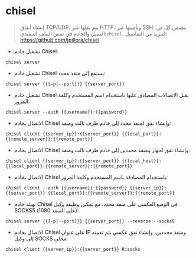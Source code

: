 # chisel

> إنشاء أنفاق TCP/UDP، يتم نقلها عبر HTTP، وتأمينها عبر SSH.
> يتضمن كل من العميل والخادم في نفس الملف التنفيذي `chisel`.
> لمزيد من التفاصيل: <https://github.com/jpillora/chisel>.

- تشغيل خادم Chisel:

`chisel server`

- تشغيل خادم Chisel يستمع إلى منفذ محدد:

`chisel server {{[-p|--port]}} {{server_port}}`

- تشغيل خادم Chisel يقبل الاتصالات المصادق عليها باستخدام اسم المستخدم وكلمة المرور:

`chisel server --auth {{username}}:{{password}}`

- الاتصال بخادم Chisel وإنشاء نفق لمنفذ محدد إلى خادم طرف ثالث ومنفذ:

`chisel client {{server_ip}}:{{server_port}} {{local_port}}:{{remote_server}}:{{remote_port}}`

- الاتصال بخادم Chisel وإنشاء نفق لجهاز ومنفذ محددين إلى خادم طرف ثالث ومنفذ:

`chisel client {{server_ip}}:{{server_port}} {{local_host}}:{{local_port}}:{{remote_server}}:{{remote_port}}`

- الاتصال بخادم Chisel باستخدام المصادقة باسم المستخدم وكلمة المرور:

`chisel client --auth {{username}}:{{password}} {{server_ip}}:{{server_port}} {{local_port}}:{{remote_server}}:{{remote_port}}`

- تهيئة خادم Chisel في الوضع العكسي على منفذ محدد، مع تمكين وظيفة وكيل SOCKS5 (على المنفذ 1080):

`chisel server {{[-p|--port]}} {{server_port}} --reverse --socks5`

- الاتصال بخادم Chisel على عنوان IP ومنفذ محددين، وإنشاء نفق عكسي يتم تعيينه إلى وكيل SOCKS محلي:

`chisel client {{server_ip}}:{{server_port}} R:socks`

